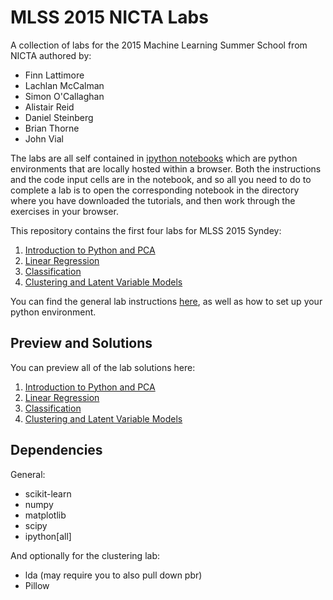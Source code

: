 # MLSS 2015 NICTA Labs
A collection of labs for the 2015 Machine Learning Summer School from NICTA
authored by:

* Finn Lattimore
* Lachlan McCalman
* Simon O'Callaghan
* Alistair Reid
* Daniel Steinberg
* Brian Thorne
* John Vial

The labs are all self contained in [ipython
notebooks](http://ipython.org/notebook.html) which are python environments that
are locally hosted within a browser. Both the instructions and the code input
cells are in the notebook, and so all you need to do to complete a lab is to
open the corresponding notebook in the directory where you have downloaded the
tutorials, and then work through the exercises in your browser.

This repository contains the first four labs for MLSS 2015 Syndey:

1. [Introduction to Python and PCA](https://github.com/NICTA/MLSS/tree/master/Intro%20and%20PCA)
2. [Linear Regression](https://github.com/NICTA/MLSS/tree/master/Linear%20Regression)
3. [Classification](https://github.com/NICTA/MLSS/tree/master/classification)
4. [Clustering and Latent Variable Models](https://github.com/NICTA/MLSS/tree/master/clustering)

You can find the general lab instructions [here](http://tinyurl.com/ldtpuez),
as well as how to set up your python environment.


## Preview and Solutions

You can preview all of the lab solutions here:

1. [Introduction to Python and PCA](http://nbviewer.ipython.org/github/NICTA/MLSS/blob/master/Intro%20and%20PCA/Intro%20to%20python%20Answers.ipynb)
2. [Linear Regression](http://nbviewer.ipython.org/github/NICTA/MLSS/blob/master/Linear%20Regression/linearRegressionAnswers.ipynb)
3. [Classification](http://nbviewer.ipython.org/github/NICTA/MLSS/blob/master/classification/Classification_solutions.ipynb)
4. [Clustering and Latent Variable Models](http://nbviewer.ipython.org/github/NICTA/MLSS/blob/master/clustering/Clustering%20and%20Latent%20Variable%20Models%20-%20SOLUTIONS.ipynb)


## Dependencies

General:
* scikit-learn
* numpy
* matplotlib
* scipy
* ipython[all]

And optionally for the clustering lab:
* lda (may require you to also pull down pbr)
* Pillow
